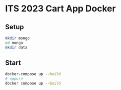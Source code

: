 # ITS 2023 Cart App Docker
## Setup
```bash
mkdir mongo
cd mongo
mkdir data
```

## Start
```bash
docker-compose up --build
# oppure
docker compose up --build
```